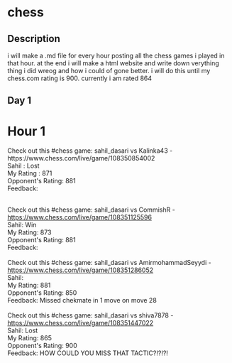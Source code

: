 # chess
## Description
i will make a .md file for every hour posting all the chess games i played in that hour. at the end i will make a html website and write down verything thing i did wreog and how i could of gone better. i will do this until my chess.com rating is 900. currently i am rated 864
<br/>
## Day 1 


<body>
  <h1> Hour 1</h1>
  <p> Check out this #chess game: sahil_dasari vs Kalinka43 - https://www.chess.com/live/game/108350854002
  <br/>
  Sahil : Lost
  <br/>
  My Rating : 871
  <br/>
  Opponent's Rating: 881
  <br/>
  Feedback: 
  <br/>
  <br/>

  Check out this #chess game: sahil_dasari vs CommishR - https://www.chess.com/live/game/108351125596
  <br/>
  Sahil: Win
  <br/>
  My Rating: 873
  <br/>
  Opponent's Rating: 881
  <br/>
  Feedback:
  <br/>
  <br/>
  Check out this #chess game: sahil_dasari vs AmirmohammadSeyydi - https://www.chess.com/live/game/108351286052
  <br/>
  Sahil:
  <br/>
  My Rating: 881
  <br/>
  Opponent's Rating: 850
  <br/>
  Feedback: Missed chekmate in 1 move on move 28
  <br/>
  <br/>
  Check out this #chess game: sahil_dasari vs shiva7878 - https://www.chess.com/live/game/108351447022
  <br/>
  Sahil: Lost
  <br/>
  My Rating: 865
  <br/>
  Opponent's Rating: 900
  <br/>
  Feedback: HOW COULD YOU MISS THAT TACTIC?!?!?!</p>
  <br/>
  
</body>

</html>
